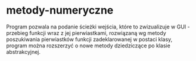 # metody-numeryczne

Program pozwala na podanie ścieżki wejścia, które to zwizualizuje w GUI - przebieg funkcji wraz z jej pierwiastkami, rozwiązaną wg metody poszukiwania pierwiastków funkcji zadeklarowanej w postaci klasy, program można rozszerzyć o nowe metody dziedziczące po klasie abstrakcyjnej.
